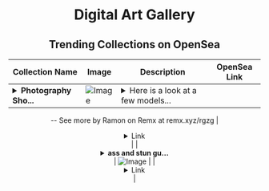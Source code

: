 <div align="center">

# Digital Art Gallery

## Trending Collections on OpenSea

| Collection Name                       | Image                                                                                     | Description                       | OpenSea Link                                                                                          |
|---------------------------------------|-------------------------------------------------------------------------------------------|-----------------------------------|--------------------------------------------------------------------------------------------------------|
| **<details><summary>Photography Sho...</summary>Photography Shoot Ideas</details>** | ![Image](https://i.seadn.io/s/raw/files/0ad0d392340883a06641d1d7e7fa4abb.jpg?w=500&auto=format?w=200&auto=format) | <details><summary>Here is a look at a few models...</summary>Here is a look at a few models & shoot Ideas
--
See more by Ramon on Remx at remx.xyz/rgzg</details> | <details><summary>Link</summary>[Photography Shoot Ideas](https://opensea.io/collection/photography-shoot-ideas)</details> |
| **<details><summary>ass and stun gu...</summary>ass and stun gun</details>** | ![Image](https://i.seadn.io/s/raw/files/e4f8fe0334536cb42cfc4b0a52438420.jpg?w=500&auto=format?w=200&auto=format) |  | <details><summary>Link</summary>[ass and stun gun](https://opensea.io/collection/ass-and-stun-gun)</details> |

</div>